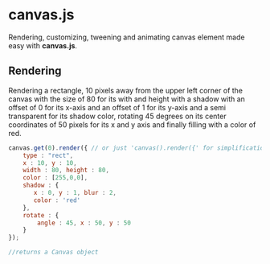 # canvas.js
Rendering, customizing, tweening and animating canvas element made easy with **canvas.js**. 

## Rendering
Rendering a rectangle, 10 pixels away from the upper left corner of the canvas with the size of 80 for its with and height with a shadow with an offset of 0 for its x-axis and an offset of 1 for its y-axis and a semi transparent for its shadow color, rotating 45 degrees on its center coordinates of 50 pixels for its x and y axis and finally filling with a color of red. 
```javascript
canvas.get(0).render({ // or just 'canvas().render({' for simplification
    type : "rect", 
    x : 10, y : 10,
    width : 80, height : 80,
    color : [255,0,0],
    shadow : {
       x : 0, y : 1, blur : 2,
       color : 'red' 
    }, 
    rotate : {
        angle : 45, x : 50, y : 50
    } 
});

//returns a Canvas object
```
